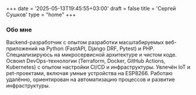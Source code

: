 +++
date = '2025-05-13T19:45:55+03:00'
draft = false
title = 'Сергей Сушков'
type = "home"
+++
### Обо мне

Backend-разработчик с опытом разработки масштабируемых веб-приложений на Python (FastAPI, Django DRF, Pytest) и PHP. Специализируюсь на микросервисной архитектуре и чистом коде. Освоил DevOps-технологии (Terraform, Docker, GitHub Actions, Kubernetes) с опытом настройки CI/CD и инфраструктуры. Увлечён IoT и pet-проектами, включая умные устройства на ESP8266. Работаю удалённо, ориентирован на автоматизацию процессов и развитие инфраструктуры.
